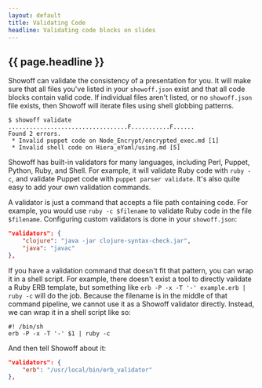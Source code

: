 ```yaml
---
layout: default
title: Validating Code
headline: Validating code blocks on slides
---
```


## {{ page.headline }}

Showoff can validate the consistency of a presentation for you. It will make sure
that all files you've listed in your `showoff.json` exist and that all code blocks
contain valid code. If individual files aren't listed, or no `showoff.json` file
exists, then Showoff will iterate files using shell globbing patterns.

    $ showoff validate
    ..................................F...........F......
    Found 2 errors.
     * Invalid puppet code on Node_Encrypt/encrypted_exec.md [1]
     * Invalid shell code on Hiera_eYaml/using.md [5]

Showoff has built-in validators for many languages, including Perl, Puppet,
Python, Ruby, and Shell. For example, it will validate Ruby code with `ruby -c`,
and validate Puppet code with `puppet parser validate`. It's also quite easy to
add your own validation commands.

A validator is just a command that accepts a file path containing code. For
example, you would use `ruby -c $filename` to validate Ruby code in the file
`$filename`.  Configuring custom validators is done in your `showoff.json`:

```json
"validators": {
    "clojure": "java -jar clojure-syntax-check.jar",
    "java": "javac"
},
```

If you have a validation command that doesn't fit that pattern, you can wrap it
in a shell script.  For example, there doesn't exist a tool to directly validate
a Ruby ERB template, but something like `erb -P -x -T '-' example.erb | ruby -c`
will do the job. Because the filename is in the middle of that command pipeline,
we cannot use it as a Showoff validator directly. Instead, we can wrap it in a
shell script like so:

```shell
#! /bin/sh
erb -P -x -T '-' $1 | ruby -c
```

And then tell Showoff about it:

```json
"validators": {
    "erb": "/usr/local/bin/erb_validator"
},
```
